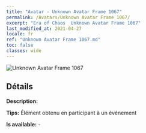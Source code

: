 ```yaml
---
title: "Avatar - Unknown Avatar Frame 1067"
permalink: /Avatars/Unknown Avatar Frame 1067/
excerpt: "Era of Chaos  Unknown Avatar Frame 1067"
last_modified_at: 2021-04-27
locale: fr
ref: "Unknown Avatar Frame 1067.md"
toc: false
classes: wide
---
```

 ![Unknown Avatar Frame 1067](/images/a/avatarFrame_67.png)

## Détails

 **Description:**  

 **Tips:** Élément obtenu en participant à un événement 

 **Is available:**  - 

